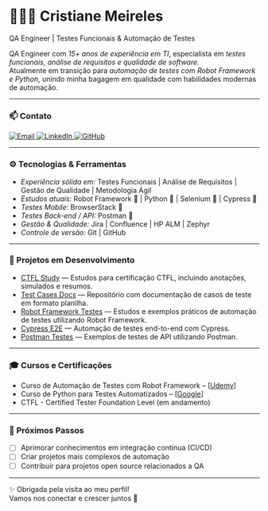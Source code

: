 # 👩🏽‍💻 Cristiane Meireles

QA Engineer | Testes Funcionais & Automação de Testes

QA Engineer com *15+ anos de experiência em TI*, especialista em *testes funcionais, análise de requisitos e qualidade de software*.  
Atualmente em transição para *automação de testes com Robot Framework e Python*, unindo minha bagagem em qualidade com habilidades modernas de automação.

---

### 📫 Contato

<p align="left">
  <a href="mailto:cris.ameireles@gmail.com" target="_blank" rel="noopener noreferrer">
    <img 
      alt="Email" 
      title="Enviar email" 
      src="https://img.shields.io/badge/Email-D14836?style=for-the-badge&logo=gmail&logoColor=white" 
    />
  </a>
  <a href="https://www.linkedin.com/in/cristianemeireles/" target="_blank" rel="noopener noreferrer">
    <img 
      alt="LinkedIn" 
      title="Conecte-se comigo no LinkedIn" 
      src="https://img.shields.io/badge/LinkedIn-0A66C2?style=for-the-badge&logo=linkedin&logoColor=white" 
    />
  </a>
  <a href="https://github.com/meirelescris" target="_blank" rel="noopener noreferrer">
    <img 
      alt="GitHub" 
      title="Meu perfil no GitHub" 
      src="https://img.shields.io/badge/GitHub-181717?style=for-the-badge&logo=github&logoColor=white" 
    />
  </a>
</p>

---

### ⚙️ Tecnologias & Ferramentas

- *Experiência sólida em:* Testes Funcionais | Análise de Requisitos | Gestão de Qualidade | Metodologia Ágil
- *Estudos atuais:* Robot Framework 🤖 | Python 🐍 | Selenium 🧪 | Cypress 🌱  
- *Testes Mobile:* BrowserStack 📱  
- *Testes Back-end / API:* Postman 🔗  
- *Gestão & Qualidade:* Jira | Confluence | HP ALM | Zephyr  
- *Controle de versão:* Git | GitHub   

---

### 📂 Projetos em Desenvolvimento

- [CTFL Study](https://github.com/meirelescris/ctfl-study) — Estudos para certificação CTFL, incluindo anotações, simulados e resumos.
- [Test Cases Docs](https://github.com/meirelescris/test-cases-docs) — Repositório com documentação de casos de teste em formato planilha.
- [Robot Framework Testes](https://github.com/meirelescris/robotframework-testes) — Estudos e exemplos práticos de automação de testes utilizando Robot Framework.
- [Cypress E2E](https://github.com/meirelescris/cypress-e2e) — Automação de testes end-to-end com Cypress.
- [Postman Testes](https://github.com/meirelescris/postman-testes) — Exemplos de testes de API utilizando Postman. 

---

### 🎓 Cursos e Certificações

- Curso de Automação de Testes com Robot Framework – [[Udemy](https://www.udemy.com/course/automacao-de-testes-com-robot-framework-basico/)]  
- Curso de Python para Testes Automatizados – [[Google](https://developers.google.com/edu/python?hl=pt-br)]  
- CTFL - Certified Tester Foundation Level (em andamento)  

---

### 🚀 Próximos Passos

- [ ] Aprimorar conhecimentos em integração contínua (CI/CD)  
- [ ] Criar projetos mais complexos de automação  
- [ ] Contribuir para projetos open source relacionados a QA  

---

✨ Obrigada pela visita ao meu perfil!  
Vamos nos conectar e crescer juntos 🚀
